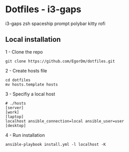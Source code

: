 # Dotfiles - i3-gaps
i3-gaps zsh spaceship prompt polybar kitty rofi


## Local installation
1 - Clone the repo 
```
git clone https://github.com/EgorDm/dotfiles.git
```

2 - Create hosts file
```
cd dotfiles
mv hosts.template hosts
```

3 - Specifiy a local host
```
# ./hosts
[server]
[work]
[laptop]
localhost ansible_connection=local ansible_user=user
[desktop]
```

4 - Run installation
```
ansible-playbook install.yml -l localhost -K
```
